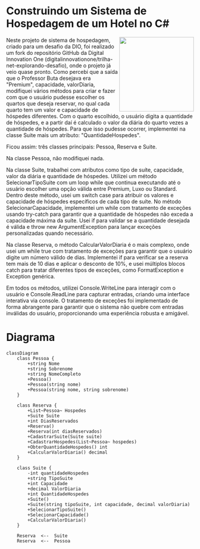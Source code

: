 # Construindo um Sistema de Hospedagem de um Hotel no C#
<img align="right" height="200" src="https://img.freepik.com/vetores-premium/modelo-de-ilustracao-desenhada-a-mao-de-desenho-animado-plano-para-hotel-arranha-ceu-com-design-de-vista-panoramica_2175-10129.jpg">

Neste projeto de sistema de hospedagem, criado para um desafio da DIO, foi realizado um fork do repositório GitHub da Digital Innovation One (digitalinnovationone/trilha-net-explorando-desafio), onde o projeto já veio quase pronto. Como percebi que a saída que o Professor Buta desejava era "Premium", capacidade, valorDiaria, modifiquei vários métodos para criar e fazer com que o usuário pudesse escolher os quartos que deseja reservar, no qual cada quarto tem um valor e capacidade de hóspedes diferentes. Com o quarto escolhido, o usuário digita a quantidade de hóspedes, e a partir daí é calculado o valor da diária do quarto vezes a quantidade de hóspedes. Para que isso pudesse ocorrer, implementei na classe Suite mais um atributo: "QuantidadeHospedes".

Ficou assim: três classes principais: Pessoa, Reserva e Suite.

Na classe Pessoa, não modifiquei nada.

Na classe Suite, trabalhei com atributos como tipo de suíte, capacidade, valor da diária e quantidade de hóspedes. Utilizei um método SelecionarTipoSuite com um loop while que continua executando até o usuário escolher uma opção válida entre Premium, Luxo ou Standard. Dentro deste método, usei um switch case para atribuir os valores e capacidade de hóspedes específicos de cada tipo de suíte. No método SelecionarCapacidade, implementei um while com tratamento de exceções usando try-catch para garantir que a quantidade de hóspedes não exceda a capacidade máxima da suíte. Usei if para validar se a quantidade desejada é válida e throw new ArgumentException para lançar exceções personalizadas quando necessário.

Na classe Reserva, o método CalcularValorDiaria é o mais complexo, onde usei um while true com tratamento de exceções para garantir que o usuário digite um número válido de dias. Implementei if para verificar se a reserva tem mais de 10 dias e aplicar o desconto de 10%, e usei múltiplos blocos catch para tratar diferentes tipos de exceções, como FormatException e Exception genérica.

Em todos os métodos, utilizei Console.WriteLine para interagir com o usuário e Console.ReadLine para capturar entradas, criando uma interface interativa via console. O tratamento de exceções foi implementado de forma abrangente para garantir que o sistema não quebre com entradas inválidas do usuário, proporcionando uma experiência robusta e amigável.
# Diagrama 
```mermaid
classDiagram
    class Pessoa {
        +string Nome
        +string Sobrenome
        +string NomeCompleto
        +Pessoa()
        +Pessoa(string nome)
        +Pessoa(string nome, string sobrenome)
    }

    class Reserva {
        +List~Pessoa~ Hospedes
        +Suite Suite
        +int DiasReservados
        +Reserva()
        +Reserva(int diasReservados)
        +CadastrarSuite(Suite suite)
        +CadastrarHospedes(List~Pessoa~ hospedes)
        +ObterQuantidadeHospedes() int
        +CalcularValorDiaria() decimal
    }

    class Suite {
        -int quantidadeHospedes
        +string TipoSuite
        +int Capacidade
        +decimal ValorDiaria
        +int QuantidadeHospedes
        +Suite()
        +Suite(string tipoSuite, int capacidade, decimal valorDiaria)
        +SelecionarTipoSuite()
        +SelecionarCapacidade()
        +CalcularValorDiaria()
    }

    Reserva  <--  Suite 
    Reserva  <--  Pessoa 
```
